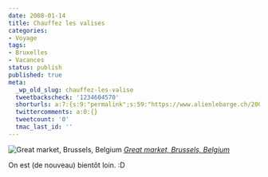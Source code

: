 ```yaml
---
date: 2008-01-14
title: Chauffez les valises
categories:
- Voyage
tags:
- Bruxelles
- Vacances
status: publish
published: true
meta:
  _wp_old_slug: chauffez-les-valise
  tweetbackscheck: '1234604570'
  shorturls: a:7:{s:9:"permalink";s:59:"https://www.alienlebarge.ch/2008/01/14/chauffez-les-valises/";s:7:"tinyurl";s:25:"https://tinyurl.com/ajm6z9";s:4:"isgd";s:17:"https://is.gd/itDF";s:5:"bitly";s:20:"https://bit.ly/3gzNM3";s:5:"snipr";s:22:"https://snipr.com/bci71";s:5:"snurl";s:22:"https://snurl.com/bci71";s:7:"snipurl";s:24:"https://snipurl.com/bci71";}
  twittercomments: a:0:{}
  tweetcount: '0'
  tmac_last_id: ''
---
```

 <img src="https://farm2.static.flickr.com/1013/642467236_3a419d8562.jpg" alt="Great market, Brussels, Belgium" />
<em><a href="https://www.flickr.com/photos/gbatistini/642467236/" title="photo sharing">Great market, Brussels, Belgium</a></em>

On est (de nouveau) bientôt loin.
:D
